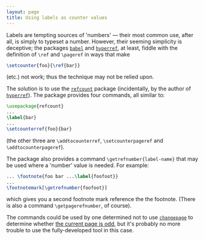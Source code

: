 ```yaml
---
layout: page
title: Using labels as counter values
---
```


Labels are tempting sources of 'numbers'&nbsp;&mdash; their most common use,
after all, is simply to typeset a number.  However, their seeming
simplicity is deceptive; the packages [`babel`](http://ctan.org/pkg/babel) and
[`hyperref`](http://ctan.org/pkg/hyperref), at least, fiddle with the definition of
`\ref` and `\pageref` in ways that make
```latex
\setcounter{foo}{\ref{bar}}
```
(etc.) not work; thus the technique may not be relied upon.

The solution is to use the [`refcount`](http://ctan.org/pkg/refcount) package (incidentally,
by the author of [`hyperref`](http://ctan.org/pkg/hyperref)).  The package provides four
commands, all similar to:
```latex
\usepackage{refcount}
...
\label{bar}
...
\setcounterref{foo}{bar}
```
(the other three are `\addtocounterref`, `\setcounterpageref`
and `\addtocounterpageref`).

The package also provides a command
`\getrefnumber{label-name}` that may be used where a
'number' value is needed.  For example:
```latex
... \footnote{foo bar ...\label{foofoot}}
...
\footnotemark[\getrefnumber{foofoot}]
```
which gives you a second footnote mark reference the the footnote.
(There is also a command `\getpagerefnumber`, of course).

The commands could be used by one determined not to use
[`changepage`](http://ctan.org/pkg/changepage) to determine whether 
[the current page is odd](./FAQ-oddpage.html), but it's probably no more
trouble to use the fully-developed tool in this case.


